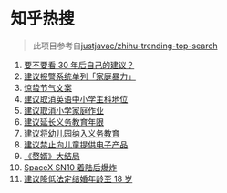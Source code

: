 # 知乎热搜

> 此项目参考自[justjavac/zhihu-trending-top-search](https://github.com/justjavac/zhihu-trending-top-search/blob/main/utils.ts)

<!-- BEGIN -->
  <!-- 最后更新时间:Fri Mar 05 2021 08:12:05 GMT+0000 (Coordinated Universal Time) -->
  1. [要不要看 30 年后自己的建议？](https://www.zhihu.com/search?q=奇葩说)
1. [建议报警系统单列「家庭暴力」](https://www.zhihu.com/search?q=家庭暴力)
1. [惊蛰节气文案](https://www.zhihu.com/search?q=惊蛰文案)
1. [建议取消英语中小学主科地位](https://www.zhihu.com/search?q=取消英语)
1. [建议取消小学家庭作业](https://www.zhihu.com/search?q=小学家庭作业)
1. [建议延长义务教育年限](https://www.zhihu.com/search?q=延长义务教育)
1. [建议将幼儿园纳入义务教育](https://www.zhihu.com/search?q=幼儿园义务教育)
1. [建议禁止向儿童提供电子产品](https://www.zhihu.com/search?q=儿童电子产品)
1. [《赘婿》大结局](https://www.zhihu.com/search?q=赘婿)
1. [SpaceX SN10 着陆后爆炸](https://www.zhihu.com/search?q=spacex)
1. [建议降低法定结婚年龄至 18 岁](https://www.zhihu.com/search?q=法定结婚年龄)
  <!-- END -->